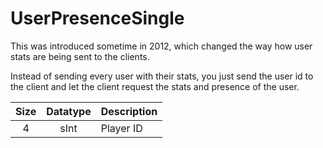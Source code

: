 # UserPresenceSingle

This was introduced sometime in 2012, which changed the way how user stats are being sent to the clients.

Instead of sending every user with their stats, you just send the user id to the client and let the client request the stats and presence of the user.

| Size | Datatype | Description |
|:----:|:--------:|:------------|
|  4   |   sInt   | Player ID   |
